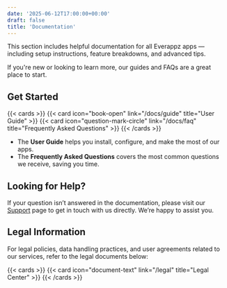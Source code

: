 ```yaml
---
date: '2025-06-12T17:00:00+00:00'
draft: false
title: 'Documentation'
---
```


This section includes helpful documentation for all Everappz apps — including setup instructions, feature breakdowns, and advanced tips.

If you're new or looking to learn more, our guides and FAQs are a great place to start.

## Get Started

{{< cards >}}
  {{< card icon="book-open" link="/docs/guide" title="User Guide" >}}
  {{< card icon="question-mark-circle" link="/docs/faq" title="Frequently Asked Questions" >}}
{{< /cards >}}

- The **User Guide** helps you install, configure, and make the most of our apps.
- The **Frequently Asked Questions** covers the most common questions we receive, saving you time.

## Looking for Help?

If your question isn’t answered in the documentation, please visit our [Support](/support) page to get in touch with us directly. We’re happy to assist you.

## Legal Information

For legal policies, data handling practices, and user agreements related to our services, refer to the legal documents below:

{{< cards >}}
  {{< card icon="document-text" link="/legal" title="Legal Center" >}}
{{< /cards >}}